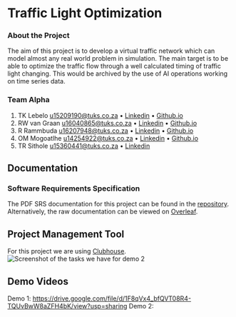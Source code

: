 # Traffic Light Optimization
### About the Project

The aim of this project is to develop a virtual traffic network which can model almost any real world problem in simulation.
The main target is to be able to optimize the traffic flow through a well calculated timing of traffic light changing. This 
would be archived by the use of AI operations working on time series data.

### Team Alpha
1. TK Lebelo u15209190@tuks.co.za • [Linkedin](https://www.linkedin.com/in/tlou-lebelo-359a30141/) • [Github.io](https://kgatishi.github.io/)
2. RW van Graan u16040865@tuks.co.za • [Linkedin](https://www.linkedin.com/in/rudolf-van-graan-48a7471a9/) • [Github.io](https://u16040865.github.io)
3. R Rammbuda u16207948@tuks.co.za • [Linkedin](http://www.linkedin.com/in/rammbuda-rilwele-842b11127) • [Github.io](https://u16207948.github.io/index.html)
4. OM Mogoatlhe u14254922@tuks.co.za • [Linkedin](https://www.linkedin.com/in/moeketsi-mogoatlhe-6b7807194) • [Github.io](http://mogoatlhe.github.io/)
5. TR Sithole u15360441@tuks.co.za • [Linkedin](https://www.linkedin.com/in/tshegofatso-sithole-5b8023175)

## Documentation
### Software Requirements Specification
The PDF SRS documentation for this project can be found in the [repository](documentation/Demo2_SRS.pdf).\
Alternatively, the raw documentation can be viewed on [Overleaf](https://www.overleaf.com/read/prybbnksrcry).

## Project Management Tool
For this project we are using [Clubhouse](https://app.clubhouse.io/cos-301-alpha).
![Screenshot of the tasks we have for demo 2](https://i.imgur.com/7x0d5D3.png)

## Demo Videos
Demo 1: https://drive.google.com/file/d/1F8qVx4_bfQVT08R4-TQUvBwW8aZFH4bK/view?usp=sharing
Demo 2: 